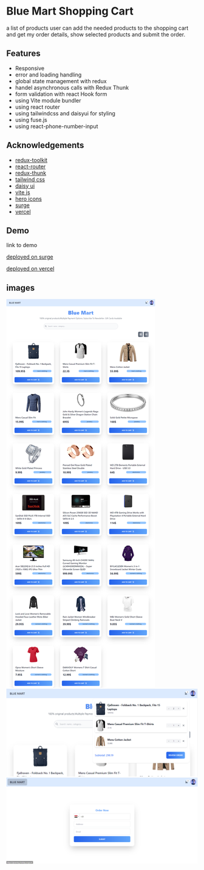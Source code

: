 # Blue Mart Shopping Cart  
a list of products user can add the needed products to
the shopping cart and get my order details, show selected products and submit the
order.

## Features

- Responsive
- error and loading handling 
- global state management with redux
- handel asynchronous calls with Redux Thunk 
- form validation with  react Hook form
- using Vite  module bundler
- using react router
- using tailwindcss and daisyui  for styling
- using fuse.js
- using react-phone-number-input






## Acknowledgements
 - [redux-toolkit](https://redux-toolkit.js.org/)
 - [react-router](https://reactrouter.com/en/main)
 - [redux-thunk](https://redux.js.org/usage/writing-logic-thunks)
 - [tailwind css](https://tailwindcss.com/)
 - [daisy ui](https://daisyui.com/)
 - [vite js](https://vitejs.dev/)
 - [hero icons](https://heroicons.com/)
 - [surge](https://surge.sh/)
 - [vercel](https://vercel.com)
  

## Demo

 link to demo

[deployed on  surge ](https://auspicious-cattle.surge.sh/)

[deployed on  vercel ](https://blue-mart.vercel.app/)

## images

![img1](img1.png?raw=true "Title")
![img2](img2.png?raw=true "Title")
![img3](img3.png?raw=true "Title")
